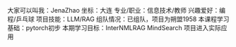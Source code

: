 大家可以叫我：JenaZhao
坐标：大连
专业/职业：信息技术/教师
兴趣爱好：编程/乒乓球
项目技能：LLM/RAG
组队情况：已组队，项目为朔盟1958
本课程学习基础：pytorch初步
本期学习目标：InterNMLRAG MindSearch 项目进入实际应用
